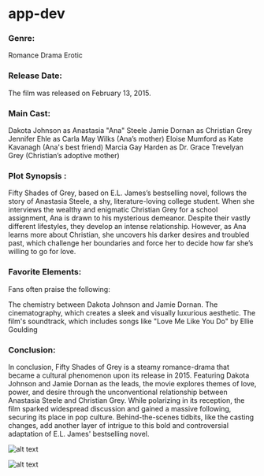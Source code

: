 # app-dev

### Genre:
Romance
Drama
Erotic

### Release Date:
The film was released on February 13, 2015.

### Main Cast:
Dakota Johnson as Anastasia "Ana" Steele
Jamie Dornan as Christian Grey
Jennifer Ehle as Carla May Wilks (Ana’s mother)
Eloise Mumford as Kate Kavanagh (Ana's best friend)
Marcia Gay Harden as Dr. Grace Trevelyan Grey (Christian’s adoptive mother)

### Plot Synopsis :
Fifty Shades of Grey, based on E.L. James’s bestselling novel, follows the story of Anastasia Steele, a shy, literature-loving college student. When she interviews the wealthy and enigmatic Christian Grey for a school assignment, Ana is drawn to his mysterious demeanor. Despite their vastly different lifestyles, they develop an intense relationship. However, as Ana learns more about Christian, she uncovers his darker desires and troubled past, which challenge her boundaries and force her to decide how far she’s willing to go for love.

### Favorite Elements:
Fans often praise the following:

The chemistry between Dakota Johnson and Jamie Dornan.
The cinematography, which creates a sleek and visually luxurious aesthetic.
The film's soundtrack, which includes songs like "Love Me Like You Do" by Ellie Goulding

### Conclusion:
In conclusion, Fifty Shades of Grey is a steamy romance-drama that became a cultural phenomenon upon its release in 2015. Featuring Dakota Johnson and Jamie Dornan as the leads, the movie explores themes of love, power, and desire through the unconventional relationship between Anastasia Steele and Christian Grey. While polarizing in its reception, the film sparked widespread discussion and gained a massive following, securing its place in pop culture. Behind-the-scenes tidbits, like the casting changes, add another layer of intrigue to this bold and controversial adaptation of E.L. James' bestselling novel.

![alt text](https://th.bing.com/th/id/R.6e4a58dc633e4dfc9170b1a0e6843929?rik=EI4JADOkZcjFWg&riu=http%3a%2f%2fs3.amazonaws.com%2fzweb-s3.uploads%2fzoomer-radio%2f2015%2f06%2f50-Shades-of-Grey-2015-Movie-Wallpaper.jpg&ehk=C0i6rx%2fiUonBivhm7SFe%2bE%2fUeOB6iIerbuPAPeMkf8A%3d&risl=&pid=ImgRaw&r=00)

![alt text](https://www.bing.com/th/id/OGC.03e86df69ed5cf3c90e073ebd7c805eb?pid=1.7&rurl=https%3a%2f%2fmedia0.giphy.com%2fmedia%2fT8L9FE1OCWyVq%2f200.gif%3fcid%3d790b7611r1ykmftsmrpeml7yxbupdw19poecd09k1xf76gwq%26rid%3d200.gif&ehk=bRSVRhKRm6soNgrtrKTfPJSMvQEmJJnuHT7SxPHOqFw%3d)
